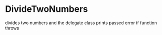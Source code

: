 # DivideTwoNumbers
divides two numbers and the delegate class prints passed error if function throws
